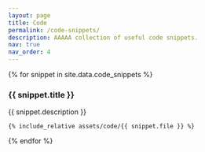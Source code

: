 ```yaml
---
layout: page
title: Code
permalink: /code-snippets/
description: AAAAA collection of useful code snippets.
nav: true
nav_order: 4
---
```


{% for snippet in site.data.code_snippets %}

<div class="code-snippet">
  <h3>{{ snippet.title }}</h3>
  <p>{{ snippet.description }}</p>
  <pre><code>{% include_relative assets/code/{{ snippet.file }} %}</code></pre>
</div>
{% endfor %}
